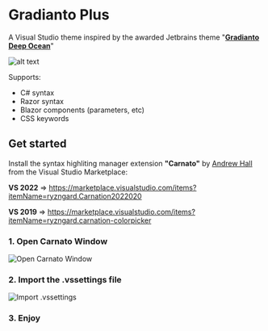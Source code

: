 # Gradianto Plus
A Visual Studio theme inspired by the awarded Jetbrains theme "**[Gradianto Deep Ocean](https://plugins.jetbrains.com/plugin/12334-gradianto)**"

![alt text](https://i.imgur.com/AHE7vhP.png)

Supports:
- C# syntax
- Razor syntax
- Blazor components (parameters, etc)
- CSS keywords

## Get started

Install the syntax highliting manager extension **"Carnato"** by [Andrew Hall](https://github.com/ryzngard/Carnation) from the Visual Studio Marketplace:

**VS 2022** => https://marketplace.visualstudio.com/items?itemName=ryzngard.Carnation2022020

**VS 2019** => https://marketplace.visualstudio.com/items?itemName=ryzngard.carnation-colorpicker

### 1. Open Carnato Window

![Open Carnato Window](https://i.imgur.com/1pIJHmT.png)


### 2. Import the .vssettings file

![Import .vssettings](https://i.imgur.com/UwCjk4D.png)

### 3. Enjoy


